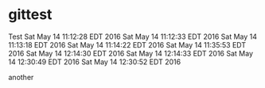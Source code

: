 # gittest
Test
Sat May 14 11:12:28 EDT 2016
Sat May 14 11:12:33 EDT 2016
Sat May 14 11:13:18 EDT 2016
Sat May 14 11:14:22 EDT 2016
Sat May 14 11:35:53 EDT 2016
Sat May 14 12:14:30 EDT 2016
Sat May 14 12:14:33 EDT 2016
Sat May 14 12:30:49 EDT 2016
Sat May 14 12:30:52 EDT 2016

another
